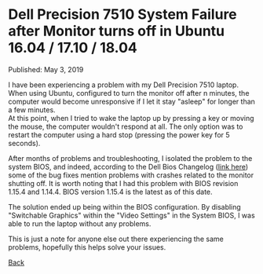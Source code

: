 # Dell Precision 7510 System Failure after Monitor turns off in Ubuntu 16.04 / 17.10 / 18.04

Published: May 3, 2019

I have been experiencing a problem with my Dell Precision 7510 laptop. 
When using Ubuntu, configured to turn the monitor off after n minutes, the computer would become unresponsive if I let it stay "asleep" for longer than a few minutes.  
At this point, when I tried to wake the laptop up by pressing a key or moving the mouse, the computer wouldn't respond at all.  The only option was to restart the computer using a hard stop (pressing the power key for 5 seconds).

After months of problems and troubleshooting, I isolated the problem to the system BIOS, and indeed, according to the Dell Bios Changelog ([link here](https://downloads.dell.com/FOLDER04736861M/1/Precision_7x10_1.15.4.txt?fn=Precision_7x10_1.15.4.txt)) some of the bug fixes mention problems with crashes related to the monitor shutting off.
It is worth noting that I had this problem with BIOS revision 1.15.4 and 1.14.4. BIOS version 1.15.4 is the latest as of this date.

The solution ended up being within the BIOS configuration.  By disabling "Switchable Graphics" within the "Video Settings" in the System BIOS, I was able to run the laptop without any problems.

This is just a note for anyone else out there experiencing the same problems, hopefully this helps solve your issues.


[Back](https://nstarke.github.io/)
